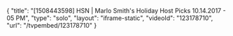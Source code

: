{
    "title": "[1508443598] HSN | Marlo Smith's Holiday Host Picks 10.14.2017 - 05 PM",
    "type": "solo",
    "layout": "iframe-static",
    "videoId": "123178710",
    "url": "\/tvpembed\/123178710"
}